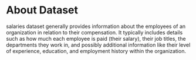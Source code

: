 # About Dataset
salaries dataset generally provides information about the employees of an organization in relation to their compensation. It typically includes details such as how much each employee is paid (their salary), their job titles, the departments they work in, and possibly additional information like their level of experience, education, and employment history within the organization.

